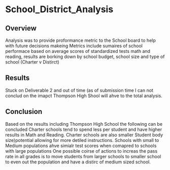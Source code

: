# School_District_Analysis
## Overview 
Analysis was to provide proformance metric to the School board to help with future decisions makeing 
Metrics include sumaires of school performace based on average scores of standardized tests math and reading, results are borking down by school budget, school size and type of school (Charter v Distirct) 
## Results 
Stuck on Deliverable 2 and out of time (as of submission time I can not conclud on the imapct Thompson High Shool will ahve to the total analysis. 
## Conclusion 
Based on the results including Thompson High School the following can be concluded 
  Charter schools tend to spend less per student and have higher results in Math and Reading. 
  Charter schools are also smaller Student body size)potential allowing for more detiled instructions. 
Schools with small to Medium populations ahve simialr test scores when comapred to schools with large populations 
One possible coirse of actions to increas the pass rate in all grades is to move students from larger schools to smaller school to even out the population and have a distirc of medium sized school. 

